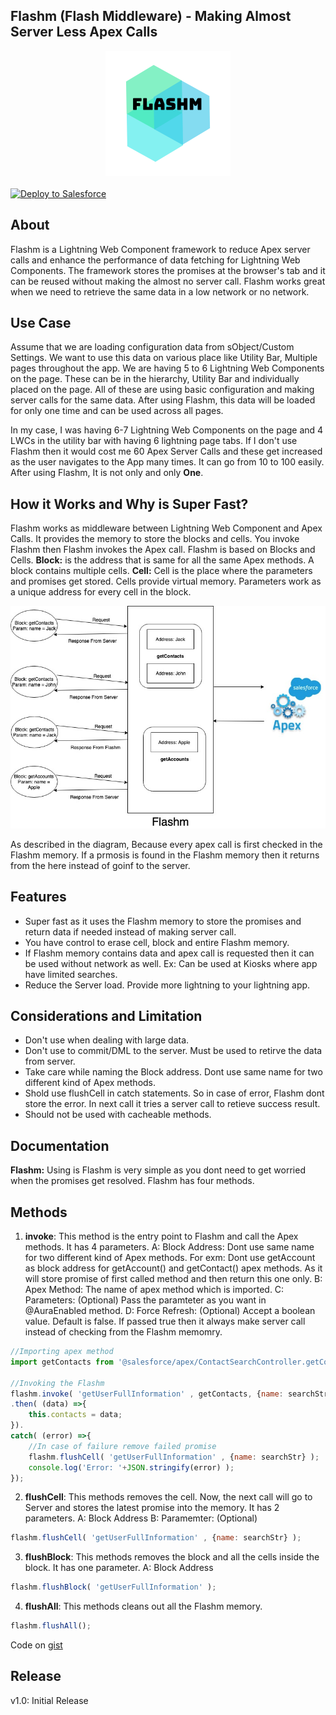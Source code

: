 Flashm (Flash Middleware) - Making Almost Server Less Apex Calls
-------------

<div align="center">
  <img alt="Flashm (Flash Middleware)"
       src="https://raw.githubusercontent.com/TheVishnuKumar/Flashm/master/flashm%20logo.png">
</div>
<br/>
<a href="https://githubsfdeploy.herokuapp.com?owner=TheVishnuKumar&repo=Flashm">
  <img alt="Deploy to Salesforce"
       src="https://raw.githubusercontent.com/afawcett/githubsfdeploy/master/deploy.png">
</a>

<!-- Blog: <a href="http://www.0to1code.com/one-pubsub-a-pubsub-library-for-lightning-web-component-and-aura-component/">http://www.0to1code.com/one-pubsub-a-pubsub-library-for-lightning-web-component-and-aura-component/</a> --> 

About
-------------
Flashm is a Lightning Web Component framework to reduce Apex server calls and enhance the performance of data fetching for Lightning Web Components. The framework stores the promises at the browser's tab and it can be reused without making the almost no server call. 
Flashm works great when we need to retrieve the same data in a low network or no network.

Use Case
-------------
Assume that we are loading configuration data from sObject/Custom Settings. We want to use this data on various place like Utility Bar, Multiple pages throughout the app. We are having 5 to 6 Lightning Web Components on the page. These can be in the hierarchy, Utility Bar and individually placed on the page. 
All of these are using basic configuration and making server calls for the same data.
After using Flashm, this data will be loaded for only one time and can be used across all pages.

In my case, I was having 6-7  Lightning Web Components on the page and 4 LWCs in the utility bar with having 6 lightning page tabs. If I don't use Flashm then it would cost me 60 Apex Server Calls and these get increased as the user navigates to the App many times. It can go from 10 to 100 easily. After using Flashm, It is not only and only <b>One</b>.

How it Works and Why is Super Fast?
-------------
Flashm works as middleware between Lightning Web Component and Apex Calls. It provides the memory to store the blocks and cells. You invoke Flashm then Flashm invokes the Apex call. Flashm is based on Blocks and Cells.
<b>Block:</b> is the address that is same for all the same Apex methods. A block contains multiple cells.
<b>Cell:</b> Cell is the place where the parameters and promises get stored. Cells provide virtual memory. Parameters work as a unique address for every cell in the block.

<div align="center">
  <img alt="Flashm"
       src="https://raw.githubusercontent.com/TheVishnuKumar/Flashm/master/Flashm%20Process.jpg">
</div>

As described in the diagram, Because every apex call is first checked in the Flashm memory. If a prmosis is found in the Flashm memory then it returns from the here instead of goinf to the server.

Features
-------------
- Super fast as it uses the Flashm memory to store the promises and return data if needed instead of making server call.
- You have control to erase cell, block and entire Flashm memory.
- If Flashm memory contains data and apex call is requested then it can be used without network as well. Ex: Can be used at Kiosks where app have limited searches.
- Reduce the Server load. Provide more lightning to your lightning app.

Considerations and Limitation
-------------
- Don't use when dealing with large data.
- Don't use to commit/DML to the server. Must be used to retirve the data from server.
- Take care while naming the Block address. Dont use same name for two different kind of Apex methods.
- Shold use flushCell in catch statements. So in case of error, Flashm dont store the error. In next call it tries a server call to retieve success result.
- Should not be used with cacheable methods.

Documentation
-------------
**Flashm:** Using is Flashm is very simple as you dont need to get worried when the promises get resolved. Flashm has four methods.


Methods
----------
1. **invoke**: This method is the entry point to Flashm and call the Apex methods. It has 4 parameters.
A: Block Address: Dont use same name for two different kind of Apex methods. For exm: Dont use getAccount as block address for getAccount() and getContact() apex methods. As it will store promise of first called method and then return this one only.
B: Apex Method: The name of apex method which is imported.
C: Parameters: (Optional) Pass the paramteter as you want in @AuraEnabled method.
D: Force Refresh: (Optional) Accept a boolean value. Default is false. If passed true then it always make server call instead of checking from the Flashm memomry.

```javascript
//Importing apex method
import getContacts from '@salesforce/apex/ContactSearchController.getContacts';

//Invoking the Flashm
flashm.invoke( 'getUserFullInformation' , getContacts, {name: searchStr}, true )
.then( (data) =>{
    this.contacts = data;
}).
catch( (error) =>{
    //In case of failure remove failed promise
    flashm.flushCell( 'getUserFullInformation' , {name: searchStr} );
    console.log('Error: '+JSON.stringify(error) );
});
```

2. **flushCell**: This methods removes the cell. Now, the next call will go to Server and stores the latest promise into the memory. It has 2 parameters.
A: Block Address
B: Paramemter: (Optional)
```javascript
flashm.flushCell( 'getUserFullInformation' , {name: searchStr} );
```

3. **flushBlock**: This methods removes the block and all the cells inside the block. It has one parameter.
A: Block Address
```javascript
flashm.flushBlock( 'getUserFullInformation' );
```

4. **flushAll**: This methods cleans out all the Flashm memory.
```javascript
flashm.flushAll();
```

Code on  <a href="https://gist.github.com/TheVishnuKumar/2f7fb4c8dba46142e14342391c56661c">gist</a>

Release
-------------
v1.0: Initial Release
